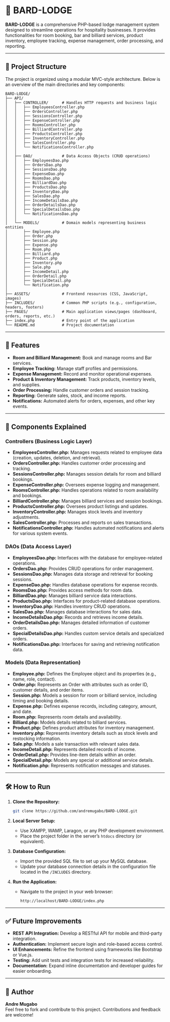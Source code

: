 # 🎱 BARD-LODGE

**BARD-LODGE** is a comprehensive PHP-based lodge management system designed to streamline operations for hospitality businesses. It provides functionalities for room booking, bar and billiard services, product inventory, employee tracking, expense management, order processing, and reporting.

---

## 📁 Project Structure

The project is organized using a modular MVC-style architecture. Below is an overview of the main directories and key components:

```
BARD-LODGE/
├── API/
│   ├── CONTROLLER/      # Handles HTTP requests and business logic
│   │   ├── EmployeesController.php
│   │   ├── OrdersController.php
│   │   ├── SessionsController.php
│   │   ├── ExpenseController.php
│   │   ├── RoomsController.php
│   │   ├── BilliardController.php
│   │   ├── ProductsController.php
│   │   ├── InventoryController.php
│   │   ├── SalesController.php
│   │   └── NotificationsController.php
│   │
│   ├── DAO/             # Data Access Objects (CRUD operations)
│   │   ├── EmployeesDao.php
│   │   ├── OrdersDao.php
│   │   ├── SessionsDao.php
│   │   ├── ExpenseDao.php
│   │   ├── RoomsDao.php
│   │   ├── BilliardDao.php
│   │   ├── ProductsDao.php
│   │   ├── InventoryDao.php
│   │   ├── SalesDao.php
│   │   ├── IncomeDetailsDao.php
│   │   ├── OrderDetailsDao.php
│   │   ├── SpecialDetailsDao.php
│   │   └── NotificationsDao.php
│   │
│   └── MODELS/          # Domain models representing business entities
│       ├── Employee.php
│       ├── Order.php
│       ├── Session.php
│       ├── Expense.php
│       ├── Room.php
│       ├── Billiard.php
│       ├── Product.php
│       ├── Inventory.php
│       ├── Sale.php
│       ├── IncomeDetail.php
│       ├── OrderDetail.php
│       ├── SpecialDetail.php
│       └── Notification.php
│
├── ASSETS/              # Frontend resources (CSS, JavaScript, images)
├── INCLUDES/            # Common PHP scripts (e.g., configuration, headers, footers)
├── PAGES/               # Main application views/pages (dashboard, orders, reports, etc.)
├── index.php            # Entry point of the application
└── README.md            # Project documentation 
```

---

## 🚀 Features

- **Room and Billiard Management:** Book and manage rooms and Bar services.
- **Employee Tracking:** Manage staff profiles and permissions.
- **Expense Management:** Record and monitor operational expenses.
- **Product & Inventory Management:** Track products, inventory levels, and supplies.
- **Order Processing:** Handle customer orders and session tracking.
- **Reporting:** Generate sales, stock, and income reports.
- **Notifications:** Automated alerts for orders, expenses, and other key events.

---

## 🔧 Components Explained

### **Controllers (Business Logic Layer)**
- **EmployeesController.php:** Manages requests related to employee data (creation, updates, deletion, and retrieval).
- **OrdersController.php:** Handles customer order processing and tracking.
- **SessionsController.php:** Manages session details for room and billiard bookings.
- **ExpenseController.php:** Oversees expense logging and management.
- **RoomsController.php:** Handles operations related to room availability and bookings.
- **BilliardController.php:** Manages billiard services and session bookings.
- **ProductsController.php:** Oversees product listings and updates.
- **InventoryController.php:** Manages stock levels and inventory adjustments.
- **SalesController.php:** Processes and reports on sales transactions.
- **NotificationsController.php:** Handles automated notifications and alerts for various system events.

### **DAOs (Data Access Layer)**
- **EmployeesDao.php:** Interfaces with the database for employee-related operations.
- **OrdersDao.php:** Provides CRUD operations for order management.
- **SessionsDao.php:** Manages data storage and retrieval for booking sessions.
- **ExpenseDao.php:** Handles database operations for expense records.
- **RoomsDao.php:** Provides access methods for room data.
- **BilliardDao.php:** Manages billiard service data interactions.
- **ProductsDao.php:** Interfaces for product-related database operations.
- **InventoryDao.php:** Handles inventory CRUD operations.
- **SalesDao.php:** Manages database interactions for sales data.
- **IncomeDetailsDao.php:** Records and retrieves income details.
- **OrderDetailsDao.php:** Manages detailed information of customer orders.
- **SpecialDetailsDao.php:** Handles custom service details and specialized orders.
- **NotificationsDao.php:** Interfaces for saving and retrieving notification data.

### **Models (Data Representation)**
- **Employee.php:** Defines the Employee object and its properties (e.g., name, role, contact).
- **Order.php:** Represents an Order with attributes such as order ID, customer details, and order items.
- **Session.php:** Models a session for room or billiard service, including timing and booking details.
- **Expense.php:** Defines expense records, including category, amount, and date.
- **Room.php:** Represents room details and availability.
- **Billiard.php:** Models details related to billiard services.
- **Product.php:** Defines product attributes for inventory management.
- **Inventory.php:** Represents inventory details such as stock levels and restocking information.
- **Sale.php:** Models a sale transaction with relevant sales data.
- **IncomeDetail.php:** Represents detailed records of income.
- **OrderDetail.php:** Provides line-item details within an order.
- **SpecialDetail.php:** Models any special or additional service details.
- **Notification.php:** Represents notification messages and statuses.

---

## 🛠 How to Run

1. **Clone the Repository:**

   ```bash
   git clone https://github.com/andremugabo/BARD-LODGE.git
   ```

2. **Local Server Setup:**
   - Use XAMPP, WAMP, Laragon, or any PHP development environment.
   - Place the project folder in the server’s `htdocs` directory (or equivalent).

3. **Database Configuration:**
   - Import the provided SQL file  to set up your MySQL database.
   - Update your database connection details in the configuration file located in the `/INCLUDES` directory.

4. **Run the Application:**
   - Navigate to the project in your web browser:
     ```
     http://localhost/BARD-LODGE/index.php
     ```

---

## ✅ Future Improvements

- **REST API Integration:** Develop a RESTful API for mobile and third-party integration.
- **Authentication:** Implement secure login and role-based access control.
- **UI Enhancements:** Refine the frontend using frameworks like Bootstrap or Vue.js.
- **Testing:** Add unit tests and integration tests for increased reliability.
- **Documentation:** Expand inline documentation and developer guides for easier onboarding.

---

## 👤 Author

**Andre Mugabo**  
Feel free to fork and contribute to this project. Contributions and feedback are welcome!

